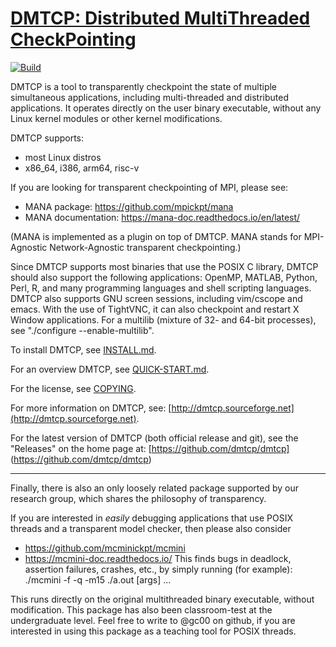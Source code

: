 # [DMTCP: Distributed MultiThreaded CheckPointing](http://dmtcp.sourceforge.net/) 
[![Build](https://github.com/dmtcp/dmtcp/actions/workflows/make-check.yml/badge.svg)](https://github.com/dmtcp/dmtcp/actions/workflows/make-check.yml)

DMTCP is a tool to transparently checkpoint the state of multiple simultaneous
applications, including multi-threaded and distributed applications. It
operates directly on the user binary executable, without any Linux kernel
modules or other kernel modifications.

DMTCP supports:
 * most Linux distros
 * x86_64, i386, arm64, risc-v

If you are looking for transparent checkpointing of MPI, please see:
 * MANA package: https://github.com/mpickpt/mana
 * MANA documentation: https://mana-doc.readthedocs.io/en/latest/

(MANA is implemented as a plugin on top of DMTCP.  MANA stands for
 MPI-Agnostic Network-Agnostic transparent checkpointing.)

Since DMTCP supports most binaries that use the POSIX C library,
DMTCP should also support the following applications:
OpenMP, MATLAB, Python, Perl, R, and many programming languages and
shell scripting languages. DMTCP also supports GNU screen sessions,
including vim/cscope and emacs. With the use of TightVNC, it can also
checkpoint and restart X Window applications.  For a multilib (mixture
of 32- and 64-bit processes), see "./configure --enable-multilib".

To install DMTCP, see [INSTALL.md](INSTALL.md).

For an overview DMTCP, see [QUICK-START.md](QUICK-START.md).

For the license, see [COPYING](COPYING).

For more information on DMTCP, see: [http://dmtcp.sourceforge.net](http://dmtcp.sourceforge.net).

For the latest version of DMTCP (both official release and git), see
the "Releases" on the home page at:
[https://github.com/dmtcp/dmtcp] (https://github.com/dmtcp/dmtcp)

----

Finally, there is also an only loosely related package supported by our
research group, which shares the philosophy of transparency.

If you are interested in _easily_ debugging applications that use
POSIX threads and a transparent model checker, then please also
consider
 * https://github.com/mcminickpt/mcmini
 * https://mcmini-doc.readthedocs.io/
This finds
bugs in deadlock, assertion failures, crashes, etc., by simply running
(for example):
    ./mcmini -f -q -m15 ./a.out [args] ...

This runs directly on the original multithreaded binary executable, without
modification.
This package has also been classroom-test at the undergraduate level.
Feel free to write to @gc00 on github, if you are interested in using
this package as a teaching tool for POSIX threads.
